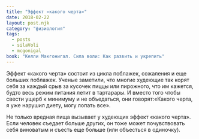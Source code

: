```yaml
---
title: "Эффект «какого черта»"
date: 2018-02-22
layout: post.njk
category: "физиология"
tags:
  - posts
  - silaVoli
  - mcgonigal
book: "Келли Макгонигал. Сила воли: Как развить и укрепить"
---
```


Эффект «какого черта» состоит из цикла поблажек, сожаления и еще больших поблажек. Ученые заметили, что многие худеющие так корят себя за каждый срыв за кусочек пиццы или пирожного, что им кажется, будто весь режим питания летит в тартарары. И вместо того чтобы свести ущерб к минимуму и не объедаться, они говорят:«Какого черта, я уже нарушил диету, могу лопать все».

Не только вредная пища вызывает у худеющих эффект «какого черта». Если человек съедает больше других, он тоже может почувствовать себя виноватым и съесть еще больше (или объесться в одиночку).
